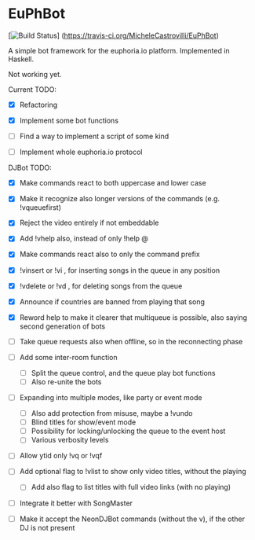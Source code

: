 EuPhBot
=========

[![Build Status](https://travis-ci.org/MicheleCastrovilli/Euphs.svg?branch=master)] (https://travis-ci.org/MicheleCastrovilli/EuPhBot)

A simple bot framework for the euphoria.io platform.
Implemented in Haskell.

Not working yet. 

Current TODO:
  * [x] Refactoring
  * [x] Implement some bot functions
  * [ ] Find a way to implement a script of some kind
  * [ ] Implement whole euphoria.io protocol



DJBot TODO:
  * [x] Make commands react to both uppercase and lower case
  * [x] Make it recognize also longer versions of the commands (e.g. !vqueuefirst)
  * [x] Reject the video entirely if not embeddable
  * [x] Add !vhelp also, instead of only !help @<botName>
  * [x] Make commands react also to only the command prefix
  * [x] !vinsert or !vi , for inserting songs in the queue in any position
  * [x] !vdelete or !vd , for deleting songs from the queue 
  * [x] Announce if countries are banned from playing that song
  * [x] Reword help to make it clearer that multiqueue is possible, also saying second generation of bots
  * [ ] Take queue requests also when offline, so in the reconnecting phase
  * [ ] Add some inter-room function
    * [ ] Split the queue control, and the queue play bot functions
    * [ ] Also re-unite the bots
  * [ ] Expanding into multiple modes, like party or event mode
    * [ ] Also add protection from misuse, maybe a !vundo 
    * [ ] Blind titles for show/event mode
    * [ ] Possibility for locking/unlocking the queue to the event host
    * [ ] Various verbosity levels
  * [ ] Allow ytid only !vq or !vqf
  * [ ] Add optional flag to !vlist to show only video titles, without the playing
    * [ ] Add also flag to list titles with full video links (with no playing)
  * [ ] Integrate it better with SongMaster
  * [ ] Make it accept the NeonDJBot commands (without the v), if the other DJ is not present

